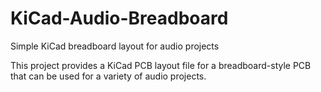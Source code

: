 # KiCad-Audio-Breadboard
Simple KiCad breadboard layout for audio projects

This project provides a KiCad PCB layout file for a breadboard-style PCB that can be used for a variety of audio projects.
